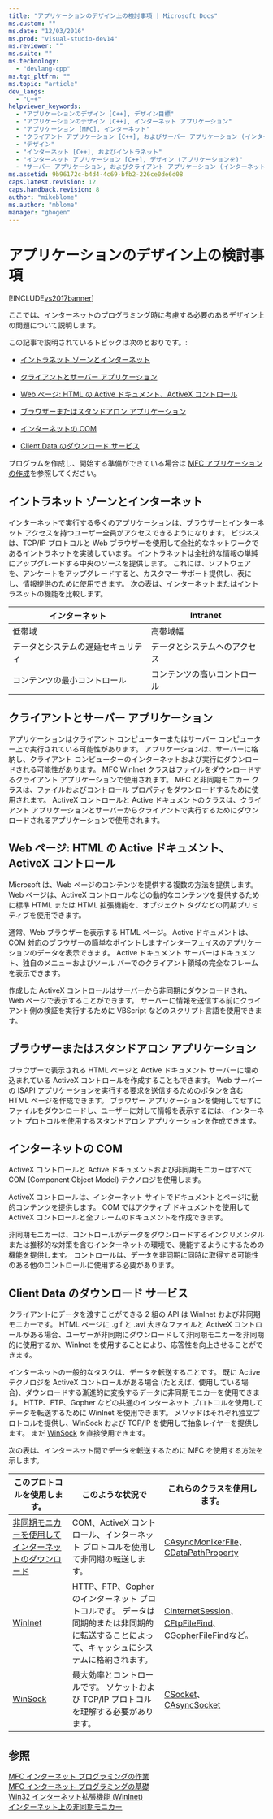 ```yaml
---
title: "アプリケーションのデザイン上の検討事項 | Microsoft Docs"
ms.custom: ""
ms.date: "12/03/2016"
ms.prod: "visual-studio-dev14"
ms.reviewer: ""
ms.suite: ""
ms.technology: 
  - "devlang-cpp"
ms.tgt_pltfrm: ""
ms.topic: "article"
dev_langs: 
  - "C++"
helpviewer_keywords: 
  - "アプリケーションのデザイン [C++], デザイン目標"
  - "アプリケーションのデザイン [C++], インターネット アプリケーション"
  - "アプリケーション [MFC], インターネット"
  - "クライアント アプリケーション [C++], およびサーバー アプリケーション (インターネット上の)"
  - "デザイン"
  - "インターネット [C++], およびイントラネット"
  - "インターネット アプリケーション [C++], デザイン (アプリケーションを)"
  - "サーバー アプリケーション, およびクライアント アプリケーション (インターネット上の)"
ms.assetid: 9b96172c-b4d4-4c69-bfb2-226ce0de6d08
caps.latest.revision: 12
caps.handback.revision: 8
author: "mikeblome"
ms.author: "mblome"
manager: "ghogen"
---
```

# アプリケーションのデザイン上の検討事項
[!INCLUDE[vs2017banner](../assembler/inline/includes/vs2017banner.md)]

ここでは、インターネットのプログラミング時に考慮する必要のあるデザイン上の問題について説明します。  
  
 この記事で説明されているトピックは次のとおりです。:  
  
-   [イントラネット ゾーンとインターネット](#_core_intranet_versus_internet)  
  
-   [クライアントとサーバー アプリケーション](#_core_client_or_server_application)  
  
-   [Web ページ: HTML の Active ドキュメント、ActiveX コントロール](#_core_the_web_page.3a_.html.2c_.activex_documents.2c_.activex_controls)  
  
-   [ブラウザーまたはスタンドアロン アプリケーション](#_core_browser_or_stand.2d.alone_application)  
  
-   [インターネットの COM](#_core_com_on_the_internet)  
  
-   [Client Data のダウンロード サービス](#_core_client_data_download_services)  
  
 プログラムを作成し、開始する準備ができている場合は [MFC アプリケーションの作成](../mfc/writing-mfc-applications.md)を参照してください。  
  
##  <a name="_core_intranet_versus_internet"></a> イントラネット ゾーンとインターネット  
 インターネットで実行する多くのアプリケーションは、ブラウザーとインターネット アクセスを持つユーザー全員がアクセスできるようになります。  ビジネスは、TCP\/IP プロトコルと Web ブラウザーを使用して全社的なネットワークであるイントラネットを実装しています。  イントラネットは全社的な情報の単純にアップグレードする中央のソースを提供します。  これには、ソフトウェアを、アンケートをアップグレードすると、カスタマー サポート提供し、表にし、情報提供のために使用できます。  次の表は、インターネットまたはイントラネットの機能を比較します。  
  
|インターネット|Intranet|  
|-------------|--------------|  
|低帯域|高帯域幅|  
|データとシステムの遅延セキュリティ|データとシステムへのアクセス|  
|コンテンツの最小コントロール|コンテンツの高いコントロール|  
  
##  <a name="_core_client_or_server_application"></a> クライアントとサーバー アプリケーション  
 アプリケーションはクライアント コンピューターまたはサーバー コンピューター上で実行されている可能性があります。  アプリケーションは、サーバーに格納し、クライアント コンピューターのインターネットおよび実行にダウンロードされる可能性があります。  MFC WinInet クラスはファイルをダウンロードするクライアント アプリケーションで使用されます。  MFC と非同期モニカー クラスは、ファイルおよびコントロール プロパティをダウンロードするために使用されます。  ActiveX コントロールと Active ドキュメントのクラスは、クライアント アプリケーションとサーバーからクライアントで実行するためにダウンロードされるアプリケーションで使用されます。  
  
##  <a name="_core_the_web_page.3a_.html.2c_.activex_documents.2c_.activex_controls"></a> Web ページ: HTML の Active ドキュメント、ActiveX コントロール  
 Microsoft は、Web ページのコンテンツを提供する複数の方法を提供します。  Web ページは、ActiveX コントロールなどの動的なコンテンツを提供するために標準 HTML または HTML 拡張機能を、オブジェクト タグなどの同期プリミティブを使用できます。  
  
 通常、Web ブラウザーを表示する HTML ページ。  Active ドキュメントは、COM 対応のブラウザーの簡単なポイントしますインターフェイスのアプリケーションのデータを表示できます。  Active ドキュメント サーバーはドキュメント、独自のメニューおよびツール バーでのクライアント領域の完全なフレームを表示できます。  
  
 作成した ActiveX コントロールはサーバーから非同期にダウンロードされ、Web ページで表示することができます。  サーバーに情報を送信する前にクライアント側の検証を実行するために VBScript などのスクリプト言語を使用できます。  
  
##  <a name="_core_browser_or_stand.2d.alone_application"></a> ブラウザーまたはスタンドアロン アプリケーション  
 ブラウザーで表示される HTML ページと Active ドキュメント サーバーに埋め込まれている ActiveX コントロールを作成することもできます。  Web サーバーの ISAPI アプリケーションを実行する要求を送信するためのボタンを含む HTML ページを作成できます。  ブラウザー アプリケーションを使用してせずにファイルをダウンロードし、ユーザーに対して情報を表示するには、インターネット プロトコルを使用するスタンドアロン アプリケーションを作成できます。  
  
##  <a name="_core_com_on_the_internet"></a> インターネットの COM  
 ActiveX コントロールと Active ドキュメントおよび非同期モニカーはすべて COM \(Component Object Model\) テクノロジを使用します。  
  
 ActiveX コントロールは、インターネット サイトでドキュメントとページに動的コンテンツを提供します。  COM ではアクティブ ドキュメントを使用して ActiveX コントロールと全フレームのドキュメントを作成できます。  
  
 非同期モニカーは、コントロールがデータをダウンロードするインクリメンタルまたは推移的な対策を含むインターネットの環境で、機能するようにするための機能を提供します。  コントロールは、データを非同期に同時に取得する可能性のある他のコントロールに使用する必要があります。  
  
##  <a name="_core_client_data_download_services"></a> Client Data のダウンロード サービス  
 クライアントにデータを渡すことができる 2 組の API は WinInet および非同期モニカーです。  HTML ページに .gif と .avi 大きなファイルと ActiveX コントロールがある場合、ユーザーが非同期にダウンロードして非同期モニカーを非同期的に使用するか、WinInet を使用することにより、応答性を向上させることができます。  
  
 インターネットの一般的なタスクは、データを転送することです。  既に Active テクノロジを ActiveX コントロールがある場合 \(たとえば、使用している場合\)、ダウンロードする漸進的に変換するデータに非同期モニカーを使用できます。  HTTP、FTP、Gopher などの共通のインターネット プロトコルを使用してデータを転送するために WinInet を使用できます。  メソッドはそれぞれ独立プロトコルを提供し、WinSock および TCP\/IP を使用して抽象レイヤーを提供します。  まだ [WinSock](../mfc/windows-sockets-in-mfc.md) を直接使用できます。  
  
 次の表は、インターネット間でデータを転送するために MFC を使用する方法を示します。  
  
|このプロトコルを使用します。|このような状況で|これらのクラスを使用します。|  
|--------------------|--------------|--------------------|  
|[非同期モニカーを使用してインターネットのダウンロード](../mfc/asynchronous-monikers-on-the-internet.md)|COM、ActiveX コントロール、インターネット プロトコルを使用して非同期の転送します。|[CAsyncMonikerFile](../mfc/reference/casyncmonikerfile-class.md)、[CDataPathProperty](../mfc/reference/cdatapathproperty-class.md)|  
|[WinInet](../mfc/win32-internet-extensions-wininet.md)|HTTP、FTP、Gopher のインターネット プロトコルです。  データは同期的または非同期的に転送することによって、キャッシュにシステムに格納されます。|[CInternetSession](../Topic/CInternetSession%20Class.md)、[CFtpFileFind](../Topic/CFtpFileFind%20Class.md)、[CGopherFileFind](../mfc/reference/cgopherfilefind-class.md)など。|  
|[WinSock](../mfc/windows-sockets-in-mfc.md)|最大効率とコントロールです。  ソケットおよび TCP\/IP プロトコルを理解する必要があります。|[CSocket](../mfc/reference/csocket-class.md)、[CAsyncSocket](../Topic/CAsyncSocket%20Class.md)|  
  
## 参照  
 [MFC インターネット プログラミングの作業](../mfc/mfc-internet-programming-tasks.md)   
 [MFC インターネット プログラミングの基礎](../mfc/mfc-internet-programming-basics.md)   
 [Win32 インターネット拡張機能 \(WinInet\)](../mfc/win32-internet-extensions-wininet.md)   
 [インターネット上の非同期モニカー](../mfc/asynchronous-monikers-on-the-internet.md)